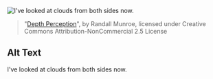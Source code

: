 ![I've looked at clouds from both sides now.](https://imgs.xkcd.com/comics/depth_perception.png)
> "[Depth Perception](https://xkcd.com/941/)", by Randall Munroe, licensed under Creative Commons Attribution-NonCommercial 2.5 License

## Alt Text
I've looked at clouds from both sides now.
